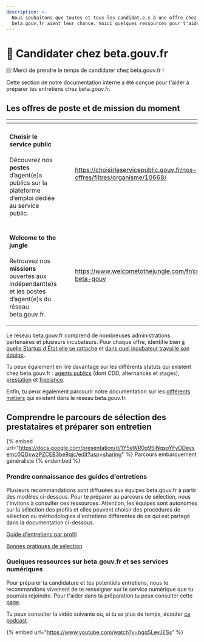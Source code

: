 ```yaml
---
description: >-
  Nous souhaitons que toutes et tous les candidat.e.s à une offre chez
  beta.gouv.fr aient leur chance. Voici quelques ressources pour t'aider.
---
```


# 🙋 Candidater chez beta.gouv.fr

🏽 Merci de prendre le temps de candidater chez beta.gouv.fr !

Cette section de notre documentation interne a été conçue pour t'aider à préparer tes entretiens chez beta.gouv.fr.



## Les offres de poste et de mission du moment <a href="#comprendre-loffre" id="comprendre-loffre"></a>



<table data-card-size="large" data-view="cards"><thead><tr><th></th><th></th><th data-hidden></th><th data-hidden data-type="content-ref"></th><th data-hidden data-card-cover data-type="files"></th></tr></thead><tbody><tr><td><h4>Choisir le service public</h4><p>Découvrez nos <strong>postes</strong> d’agent(e)s publics sur la plateforme d’emploi dédiée au service public.</p></td><td></td><td></td><td><a href="https://choisirleservicepublic.gouv.fr/nos-offres/filtres/organisme/10668/">https://choisirleservicepublic.gouv.fr/nos-offres/filtres/organisme/10668/</a></td><td><a href="../.gitbook/assets/Choisir_SP-300x169.png">Choisir_SP-300x169.png</a></td></tr><tr><td><h4>Welcome to the jungle</h4><p>Retrouvez nos <strong>missions</strong> ouvertes aux indépendant(e)s et les postes d’agent(e)s du réseau beta.gouv.fr.</p></td><td></td><td></td><td><a href="https://www.welcometothejungle.com/fr/companies/communaute-beta-gouv">https://www.welcometothejungle.com/fr/companies/communaute-beta-gouv</a></td><td><a href="../.gitbook/assets/WTTJ_LOGO_2020.png">WTTJ_LOGO_2020.png</a></td></tr></tbody></table>



Le réseau beta.gouv.fr comprend de nombreuses administrations partenaires et plusieurs incubateurs. Pour chaque offre, identifie bien [à quelle Startup d'État elle se rattache](https://beta.gouv.fr/startups/) et [dans quel incubateur travaille son équipe](https://beta.gouv.fr/incubateurs/).

Tu peux également en lire davantage sur les différents statuts qui existent chez beta.gouv.fr : [agents publics](les-differents-statuts/fonctionnaires-et-contractuels-de-la-fonction-publique.md) (dont CDD, alternances et stages), [prestation](les-differents-statuts/salaries-des-societes-de-prestation/) et [freelance](les-differents-statuts/independants-freelances/).

Enfin, tu peux également parcourir notre documentation sur les [différents métiers](https://doc.incubateur.net/communaute/travailler-chez-beta.gouv.fr/les-differents-metiers) qui existent dans le réseau beta.gouv.fr.

## Comprendre le parcours de sélection des prestataires et préparer son entretien
{% embed url="https://docs.google.com/presentation/d/1Y5eWR0g9SjNqsoYFyDDeysemc0QDxwzPZCEB3be9qjc/edit?usp=sharing" %}
Parcours embarquement généraliste
{% endembed %}

### Prendre connaissance des guides d'entretiens <a href="#prendre-connaissance-des-guides-dentretien" id="prendre-connaissance-des-guides-dentretien"></a>

Plusieurs recommandations sont diffusées aux équipes beta.gouv.fr à partir des modèles ci-dessous. Pour te préparer au parcours de sélection, nous t'invitons à consulter ces ressources. Attention, les équipes sont autonomes sur la sélection des profils et elles peuvent choisir des procédures de sélection ou méthodologies d'entretiens différentes de ce qui est partagé dans la documentation ci-dessous.

[Guide d'entretiens par profil](../gerer-son-produit/renforcer-l-equipe/guide-dentretiens-par-profil.md)

[Bonnes pratiques de sélection](https://doc.incubateur.net/communaute/gerer-son-produit/gestion-au-quotidien/renforcer-l-equipe/conseils-pour-le-recrutement)

### Quelques ressources sur beta.gouv.fr et ses services numériques <a href="#quelques-ressources-sur-beta.gouv.fr" id="quelques-ressources-sur-beta.gouv.fr"></a>

Pour préparer ta candidature et tes potentiels entretiens, nous te recommandons vivement de te renseigner sur le service numérique que tu pourrais rejoindre. Pour t'aider dans ta préparation tu peux consulter cette [page](https://beta.gouv.fr/realisations/).

Tu peux consulter la vidéo suivante ou, si tu as plus de temps, écouter [ce podcast](https://yolocracy.org/publications/turbulents-5-ishan-bhojwani-beta-gouv/).



{% embed url="https://www.youtube.com/watch?v=bqq5LevJESs" %}

